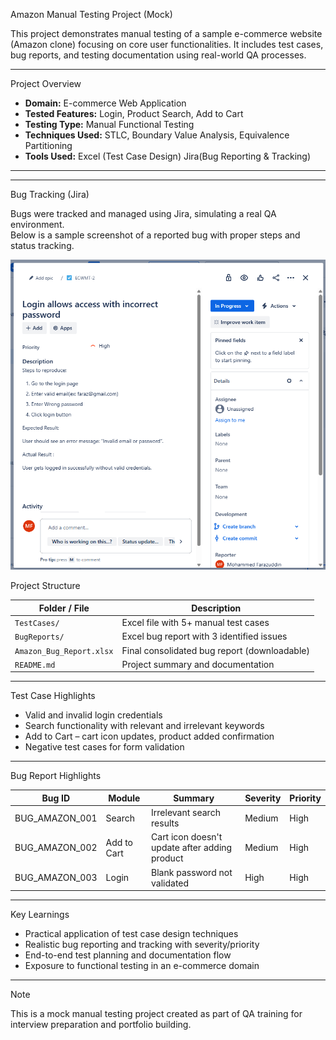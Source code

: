 Amazon Manual Testing Project (Mock)

This project demonstrates manual testing of a sample e-commerce website (Amazon clone) focusing on core user functionalities. It includes test cases, bug reports, and testing documentation using real-world QA processes.

---

 Project Overview

- **Domain:** E-commerce Web Application  
- **Tested Features:** Login, Product Search, Add to Cart  
- **Testing Type:** Manual Functional Testing  
- **Techniques Used:** STLC, Boundary Value Analysis, Equivalence Partitioning  
- **Tools Used:** Excel (Test Case Design)
                  Jira(Bug Reporting & Tracking)
---
---

 Bug Tracking (Jira)

Bugs were tracked and managed using Jira, simulating a real QA environment.  
Below is a sample screenshot of a reported bug with proper steps and status tracking.

![Login Bug Screenshot](Screenshots/jira_bug_login.png)


 Project Structure

| Folder / File                | Description                                      |
|-----------------------------|--------------------------------------------------|
| `TestCases/`                | Excel file with 5+ manual test cases             |
| `BugReports/`               | Excel bug report with 3 identified issues        |
| `Amazon_Bug_Report.xlsx`    | Final consolidated bug report (downloadable)     |
| `README.md`                 | Project summary and documentation                |

---

 Test Case Highlights

- Valid and invalid login credentials  
- Search functionality with relevant and irrelevant keywords  
- Add to Cart – cart icon updates, product added confirmation  
- Negative test cases for form validation

---

 Bug Report Highlights

| Bug ID          | Module       | Summary                                        | Severity | Priority |
|-----------------|--------------|------------------------------------------------|----------|----------|
| BUG_AMAZON_001  | Search       | Irrelevant search results                      | Medium   | High     |
| BUG_AMAZON_002  | Add to Cart  | Cart icon doesn't update after adding product | Medium   | High     |
| BUG_AMAZON_003  | Login        | Blank password not validated                   | High     | High     |

---

 Key Learnings

- Practical application of test case design techniques  
- Realistic bug reporting and tracking with severity/priority  
- End-to-end test planning and documentation flow  
- Exposure to functional testing in an e-commerce domain

---

 Note

This is a mock manual testing project created as part of QA training for interview preparation and portfolio building.

